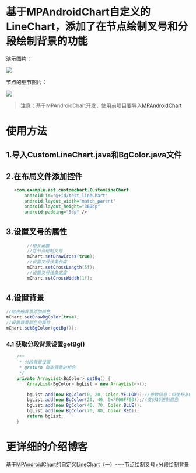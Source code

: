 # 基于MPAndroidChart自定义的LineChart，添加了在节点绘制叉号和分段绘制背景的功能

演示图片：

![](http://upload-images.jianshu.io/upload_images/1849253-6a540de8e118c693.png?imageMogr2/auto-orient/strip%7CimageView2/2/w/1240)

节点的细节图片：

![](http://upload-images.jianshu.io/upload_images/1849253-dbf288161baffcee.png?imageMogr2/auto-orient/strip%7CimageView2/2/w/1240)


> 注意：基于MPAndroidChart开发，使用前项目要导入[MPAndroidChart](https://github.com/PhilJay/MPAndroidChart)

# 使用方法

## 1.导入CustomLineChart.java和BgColor.java文件

## 2.在布局文件添加控件
 ```xml 
    <com.example.ast.customchart.CustomLineChart
        android:id="@+id/test_lineChart"
        android:layout_width="match_parent"
        android:layout_height="360dp"
        android:padding="5dp" />
```
## 3.设置叉号的属性

```java
        //相关设置
        //在节点绘制叉号
        mChart.setDrawCross(true);
        //设置叉号线条长度
        mChart.setCrossLength(5f);
        //设置叉号线条宽度
        mChart.setCrossWidth(1f);
```
## 4.设置背景
```java
//给表格背景添加颜色
mChart.setDrawBgColor(true);
//设置背景颜色的属性
mChart.setBgColor(getBg());
```
### 4.1 获取分段背景设置getBg()
```java
    /**
     * 分段背景设置
     * @return 每条背景的组合
     */
    private ArrayList<BgColor> getBg() {
        ArrayList<BgColor> bgList = new ArrayList<>();

        bgList.add(new BgColor(0, 20, Color.YELLOW));//参数信息：纵坐标从0到20设置颜色为黄色
        bgList.add(new BgColor(20, 40, 0xFF00FF00));//支持16进制颜色
        bgList.add(new BgColor(40, 70, Color.BLUE));
        bgList.add(new BgColor(70, 80, Color.RED));
        return bgList;
    }
```

# 更详细的介绍博客
[基于MPAndroidChart的自定义LineChart（一）----节点绘制叉号+分段绘制背景](http://www.jianshu.com/p/a8ced43775a1)